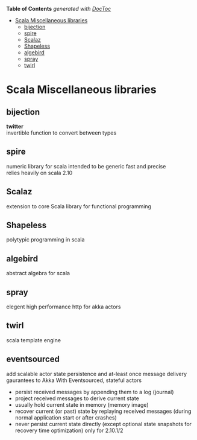 **Table of Contents**  *generated with [DocToc](http://doctoc.herokuapp.com/)*

- [Scala Miscellaneous libraries](#scala-miscellaneous-libraries)
	- [bijection](#bijection)
	- [spire](#spire)
	- [Scalaz](#scalaz)
	- [Shapeless](#shapeless)
	- [algebird](#algebird)
	- [spray](#spray)
	- [twirl](#twirl)

# Scala Miscellaneous libraries

## bijection
__twitter__  
invertible function to convert between types  

## spire
numeric library for scala intended to be generic fast and precise  
relies heavily on scala 2.10  

## Scalaz
extension to core Scala library for functional programming  

## Shapeless
polytypic programming in scala  

## algebird
abstract algebra for scala  

## spray
elegent high performance http for akka actors  

## twirl
scala template engine  

## eventsourced
add scalable actor state persistence and at-least once message delivery gaurantees to Akka
With Eventsourced, stateful actors
- persist received messages by appending them to a log (journal)
- project received messages to derive current state
- usually hold current state in memory (memory image)
- recover current (or past) state by replaying received messages (during normal application start or after crashes)
- never persist current state directly (except optional state snapshots for recovery time optimization)
only for 2.10.1/2